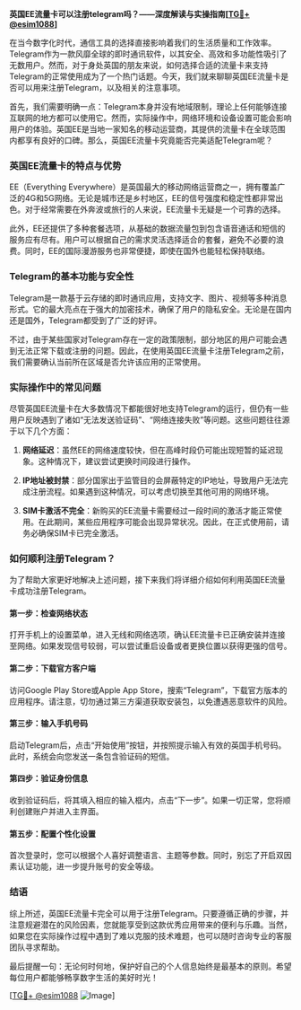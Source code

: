 **英国EE流量卡可以注册telegram吗？——深度解读与实操指南[[TG💪+ @esim1088](https://t.me/s/esim1088)]**

在当今数字化时代，通信工具的选择直接影响着我们的生活质量和工作效率。Telegram作为一款风靡全球的即时通讯软件，以其安全、高效和多功能性吸引了无数用户。然而，对于身处英国的朋友来说，如何选择合适的流量卡来支持Telegram的正常使用成为了一个热门话题。今天，我们就来聊聊英国EE流量卡是否可以用来注册Telegram，以及相关的注意事项。

首先，我们需要明确一点：Telegram本身并没有地域限制，理论上任何能够连接互联网的地方都可以使用它。然而，实际操作中，网络环境和设备设置可能会影响用户的体验。英国EE是当地一家知名的移动运营商，其提供的流量卡在全球范围内都享有良好的口碑。那么，英国EE流量卡究竟能否完美适配Telegram呢？

### 英国EE流量卡的特点与优势

EE（Everything Everywhere）是英国最大的移动网络运营商之一，拥有覆盖广泛的4G和5G网络。无论是城市还是乡村地区，EE的信号强度和稳定性都非常出色。对于经常需要在外奔波或旅行的人来说，EE流量卡无疑是一个可靠的选择。

此外，EE还提供了多种套餐选项，从基础的数据流量包到包含语音通话和短信的服务应有尽有。用户可以根据自己的需求灵活选择适合的套餐，避免不必要的浪费。同时，EE的国际漫游服务也非常便捷，即使在国外也能轻松保持联络。

### Telegram的基本功能与安全性

Telegram是一款基于云存储的即时通讯应用，支持文字、图片、视频等多种消息形式。它的最大亮点在于强大的加密技术，确保了用户的隐私安全。无论是在国内还是国外，Telegram都受到了广泛的好评。

不过，由于某些国家对Telegram存在一定的政策限制，部分地区的用户可能会遇到无法正常下载或注册的问题。因此，在使用英国EE流量卡注册Telegram之前，我们需要确认当前所在区域是否允许该应用的正常使用。

### 实际操作中的常见问题

尽管英国EE流量卡在大多数情况下都能很好地支持Telegram的运行，但仍有一些用户反映遇到了诸如“无法发送验证码”、“网络连接失败”等问题。这些问题往往源于以下几个方面：

1. **网络延迟**：虽然EE的网络速度较快，但在高峰时段仍可能出现短暂的延迟现象。这种情况下，建议尝试更换时间段进行操作。
   
2. **IP地址被封禁**：部分国家出于监管目的会屏蔽特定的IP地址，导致用户无法完成注册流程。如果遇到这种情况，可以考虑切换至其他可用的网络环境。

3. **SIM卡激活不完全**：新购买的EE流量卡需要经过一段时间的激活才能正常使用。在此期间，某些应用程序可能会出现异常状况。因此，在正式使用前，请务必确保SIM卡已完全激活。

### 如何顺利注册Telegram？

为了帮助大家更好地解决上述问题，接下来我们将详细介绍如何利用英国EE流量卡成功注册Telegram。

#### 第一步：检查网络状态
打开手机上的设置菜单，进入无线和网络选项，确认EE流量卡已正确安装并连接至网络。如果发现信号较弱，可以尝试重启设备或者更换位置以获得更强的信号。

#### 第二步：下载官方客户端
访问Google Play Store或Apple App Store，搜索“Telegram”，下载官方版本的应用程序。请注意，切勿通过第三方渠道获取安装包，以免遭遇恶意软件的风险。

#### 第三步：输入手机号码
启动Telegram后，点击“开始使用”按钮，并按照提示输入有效的英国手机号码。此时，系统会向您发送一条包含验证码的短信。

#### 第四步：验证身份信息
收到验证码后，将其填入相应的输入框内，点击“下一步”。如果一切正常，您将顺利创建账户并进入主界面。

#### 第五步：配置个性化设置
首次登录时，您可以根据个人喜好调整语言、主题等参数。同时，别忘了开启双因素认证功能，进一步提升账号的安全等级。

### 结语

综上所述，英国EE流量卡完全可以用于注册Telegram。只要遵循正确的步骤，并注意规避潜在的风险因素，您就能享受到这款优秀应用带来的便利与乐趣。当然，如果您在实际操作过程中遇到了难以克服的技术难题，也可以随时咨询专业的客服团队寻求帮助。

最后提醒一句：无论何时何地，保护好自己的个人信息始终是最基本的原则。希望每位用户都能够畅享数字生活的美好时光！

[[TG💪+ @esim1088](https://t.me/s/esim1088) ![Image](https://i.postimg.cc/4NQfJmqS/Snipaste-2025-05-13-00-14-12.png)]